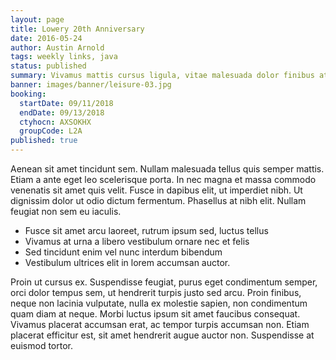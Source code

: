 ```yaml
---
layout: page
title: Lowery 20th Anniversary
date: 2016-05-24
author: Austin Arnold
tags: weekly links, java
status: published
summary: Vivamus mattis cursus ligula, vitae malesuada dolor finibus at. Donec.
banner: images/banner/leisure-03.jpg
booking:
  startDate: 09/11/2018
  endDate: 09/13/2018
  ctyhocn: AXSOKHX
  groupCode: L2A
published: true
---
```

Aenean sit amet tincidunt sem. Nullam malesuada tellus quis semper mattis. Etiam a ante eget leo scelerisque porta. In nec magna et massa commodo venenatis sit amet quis velit. Fusce in dapibus elit, ut imperdiet nibh. Ut dignissim dolor ut odio dictum fermentum. Phasellus at nibh elit. Nullam feugiat non sem eu iaculis.

* Fusce sit amet arcu laoreet, rutrum ipsum sed, luctus tellus
* Vivamus at urna a libero vestibulum ornare nec et felis
* Sed tincidunt enim vel nunc interdum bibendum
* Vestibulum ultrices elit in lorem accumsan auctor.

Proin ut cursus ex. Suspendisse feugiat, purus eget condimentum semper, orci dolor tempus sem, ut hendrerit turpis justo sed arcu. Proin finibus, neque non lacinia vulputate, nulla ex molestie sapien, non condimentum quam diam at neque. Morbi luctus ipsum sit amet faucibus consequat. Vivamus placerat accumsan erat, ac tempor turpis accumsan non. Etiam placerat efficitur est, sit amet hendrerit augue auctor non. Suspendisse at euismod tortor.
